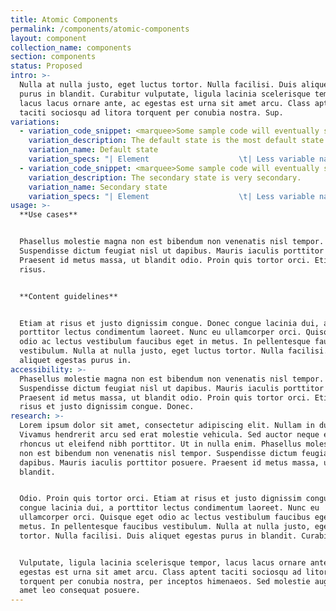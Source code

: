 ```yaml
---
title: Atomic Components
permalink: /components/atomic-components
layout: component
collection_name: components
section: components
status: Proposed
intro: >-
  Nulla at nulla justo, eget luctus tortor. Nulla facilisi. Duis aliquet egestas
  purus in blandit. Curabitur vulputate, ligula lacinia scelerisque tempor,
  lacus lacus ornare ante, ac egestas est urna sit amet arcu. Class aptent
  taciti sociosqu ad litora torquent per conubia nostra. Sup.
variations:
  - variation_code_snippet: <marquee>Some sample code will eventually show up here.</marquee>
    variation_description: The default state is the most default state of them all.
    variation_name: Default state
    variation_specs: "| Element                    \t| Less variable name  \t| Less variable value                             \t| Value               \t|\n|----------------------------\t|---------------------\t|-------------------------------------------------\t|---------------------\t|\n| Typeface                   \t|                     \t|                                                 \t| Avenir Next Regular \t|\n| Web font                   \t| @webfont-regular:   \t| Arial                                           \t| Arial Regular       \t|\n| Text color                 \t| @text:              \t| @black                                          \t| Black (#addc91)     \t|\n| Text size                  \t| @size-xl:           \t| 48px                                            \t|  48px// Super-size\t  \t|\n| Test size at XS breakpoint \t| @size-i:            \t| ,34px                                           \t| // h1-size\t\t34px      \t|\n| Line height                \t| @line-height-px:    \t| ,60px                                           \t| 60px                \t|\n| Proportional line height   \t| @base-line-height:) \t| unit(@base-line-height-px / @base-font-size-px) \t|                     \t|"
  - variation_code_snippet: <marquee>Some sample code will eventually show up here.</marquee>
    variation_description: The secondary state is very secondary.
    variation_name: Secondary state
    variation_specs: "| Element                    \t| Less variable name  \t| Less variable value                             \t| Value               \t|\n|----------------------------\t|---------------------\t|-------------------------------------------------\t|---------------------\t|\n| Typeface                   \t|                     \t|                                                 \t| Avenir Next Regular \t|\n| Web font                   \t| @webfont-regular:   \t| Arial                                           \t| Arial Regular       \t|\n| Text color                 \t| @text:              \t| @black                                          \t| Black (#addc91)     \t|\n| Text size                  \t| @size-xl:           \t| 48px                                            \t|  48px// Super-size\t  \t|\n| Test size at XS breakpoint \t| @size-i:            \t| ,34px                                           \t| // h1-size\t\t34px      \t|\n| Line height                \t| @line-height-px:    \t| ,60px                                           \t| 60px                \t|\n| Proportional line height   \t| @base-line-height:) \t| unit(@base-line-height-px / @base-font-size-px) \t|                     \t|"
usage: >-
  **Use cases**


  Phasellus molestie magna non est bibendum non venenatis nisl tempor.
  Suspendisse dictum feugiat nisl ut dapibus. Mauris iaculis porttitor posuere.
  Praesent id metus massa, ut blandit odio. Proin quis tortor orci. Etiam at
  risus.


  **Content guidelines**


  Etiam at risus et justo dignissim congue. Donec congue lacinia dui, a
  porttitor lectus condimentum laoreet. Nunc eu ullamcorper orci. Quisque eget
  odio ac lectus vestibulum faucibus eget in metus. In pellentesque faucibus
  vestibulum. Nulla at nulla justo, eget luctus tortor. Nulla facilisi. Duis
  aliquet egestas purus in.
accessibility: >-
  Phasellus molestie magna non est bibendum non venenatis nisl tempor.
  Suspendisse dictum feugiat nisl ut dapibus. Mauris iaculis porttitor posuere.
  Praesent id metus massa, ut blandit odio. Proin quis tortor orci. Etiam at
  risus et justo dignissim congue. Donec.
research: >-
  Lorem ipsum dolor sit amet, consectetur adipiscing elit. Nullam in dui mauris.
  Vivamus hendrerit arcu sed erat molestie vehicula. Sed auctor neque eu tellus
  rhoncus ut eleifend nibh porttitor. Ut in nulla enim. Phasellus molestie magna
  non est bibendum non venenatis nisl tempor. Suspendisse dictum feugiat nisl ut
  dapibus. Mauris iaculis porttitor posuere. Praesent id metus massa, ut
  blandit.


  Odio. Proin quis tortor orci. Etiam at risus et justo dignissim congue. Donec
  congue lacinia dui, a porttitor lectus condimentum laoreet. Nunc eu
  ullamcorper orci. Quisque eget odio ac lectus vestibulum faucibus eget in
  metus. In pellentesque faucibus vestibulum. Nulla at nulla justo, eget luctus
  tortor. Nulla facilisi. Duis aliquet egestas purus in blandit. Curabitur.


  Vulputate, ligula lacinia scelerisque tempor, lacus lacus ornare ante, ac
  egestas est urna sit amet arcu. Class aptent taciti sociosqu ad litora
  torquent per conubia nostra, per inceptos himenaeos. Sed molestie augue sit
  amet leo consequat posuere.
---
```


